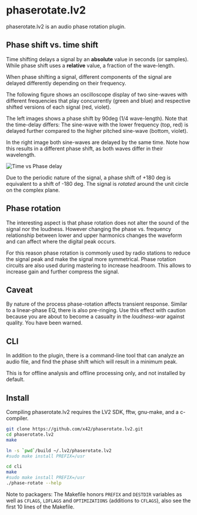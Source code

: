 phaserotate.lv2
===============

phaserotate.lv2 is an audio phase rotation plugin.

Phase shift vs. time shift
--------------------------

Time shifting delays a signal by an **absolute** value in seconds (or samples).
While phase shift uses a **relative** value, a fraction of the wave-length.

When phase shifting a signal, different components of the signal are delayed
differently depending on their frequency.

The following figure shows an oscilloscope display of two sine-waves with different
frequencies that play concurrently (green and blue) and respective shifted
versions of each signal (red, violet).

The left images shows a phase shift by 90deg (1/4 wave-length).
Note that the time-delay differs: The sine-wave with the lower frequency (top, red)
is delayed further compared to the higher pitched sine-wave (bottom, violet).

In the right image both sine-waves are delayed by the same time. Note how this
results in a different phase shift, as both waves differ in their wavelength.

![](https://github.com/x42/phaserotate.lv2/blob/master/img/time-vs-phase-delay.png "Time vs Phase delay")

Due to the periodic nature of the signal, a phase shift of +180 deg is equivalent to
a shift of -180 deg. The signal is *rotated* around the unit circle on the complex plane.

Phase rotation
--------------

The interesting aspect is that phase rotation does not alter the sound of the signal
nor the loudness. However changing the phase vs. frequency relationship between lower
and upper harmonics changes the waveform and can affect where the digital peak occurs.

For this reason phase rotation is commonly used by radio stations to reduce
the signal peak and make the signal more symmetrical. Phase rotation circuits are
also used during mastering to increase headroom. This allows to increase gain and
further compress the signal.

Caveat
------

By nature of the process phase-rotation affects transient response. Similar to a
linear-phase EQ, there is also pre-ringing. Use this effect with caution because
you are about to become a casualty in the *loudness-war* against quality.
You have been warned.

CLI
---

In addition to the plugin, there is a command-line tool that can analyze an
audio file, and find the phase shift which will result in a minimum peak.

This is for offline analysis and offline processing only, and not installed
by default.

Install
-------

Compiling phaserotate.lv2 requires the LV2 SDK, fftw, gnu-make, and a c-compiler.

```bash
git clone https://github.com/x42/phaserotate.lv2.git
cd phaserotate.lv2
make

ln -s `pwd`/build ~/.lv2/phaserotate.lv2
#sudo make install PREFIX=/usr

cd cli
make
#sudo make install PREFIX=/usr
./phase-rotate --help
```

Note to packagers: The Makefile honors `PREFIX` and `DESTDIR` variables as well
as `CFLAGS`, `LDFLAGS` and `OPTIMIZATIONS` (additions to `CFLAGS`), also
see the first 10 lines of the Makefile.
